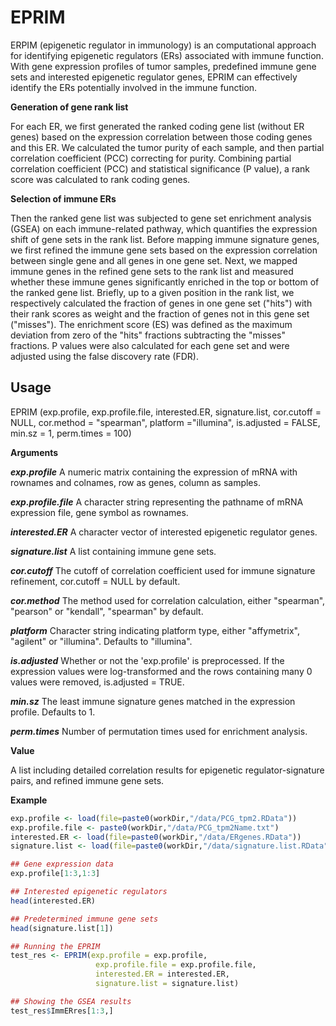 # EPRIM
ERPIM (epigenetic regulator in immunology) is an computational approach for identifying epigenetic regulators (ERs) associated with immune
function. With gene expression profiles of tumor samples, predefined immune gene sets and interested epigenetic regulator genes, EPRIM
can effectively identify the ERs potentially involved in the immune function.

**Generation of gene rank list**

For each ER, we first generated the ranked coding gene list (without ER genes) based on the expression correlation between those coding genes 
and this ER. We calculated the tumor purity of each sample, and then partial correlation coefficient (PCC) correcting for purity. Combining 
partial correlation coefficient (PCC) and statistical significance (P value), a rank score was calculated to rank coding genes.

**Selection of immune ERs**

Then the ranked gene list was subjected to gene set enrichment analysis (GSEA) on each immune-related pathway, which quantifies the expression 
shift of gene sets in the rank list. Before mapping immune signature genes, we first refined the immune gene sets based on the expression correlation
between single gene and all genes in one gene set. Next, we mapped immune genes in the refined gene sets to the rank list and measured whether these
immune genes significantly enriched in the top or bottom of the ranked gene list. Briefly, up to a given position in the rank list, we respectively
calculated the fraction of genes in one gene set ("hits") with their rank scores as weight and the fraction of genes not in this gene set ("misses").
The enrichment score (ES) was defined as the maximum deviation from zero of  the "hits" fractions subtracting the "misses" fractions. P values were
also calculated for each gene set and were adjusted using the false discovery rate (FDR).

## Usage

EPRIM (exp.profile, exp.profile.file, interested.ER, signature.list, cor.cutoff = NULL, cor.method = "spearman",
                   platform ="illumina", is.adjusted = FALSE, min.sz = 1, perm.times = 100)

**Arguments**

***exp.profile*** A numeric matrix containing the expression of mRNA with
rownames and colnames, row as genes, column as samples.

***exp.profile.file*** A character string representing the pathname of mRNA expression 
file, gene symbol as rownames.

***interested.ER*** A character vector of interested epigenetic regulator genes. 

***signature.list*** A list containing immune gene sets. 

***cor.cutoff*** The cutoff of correlation coefficient used for immune signature
refinement, cor.cutoff = NULL by default. 

***cor.method*** The method used for correlation calculation, either "spearman", "pearson"
or "kendall", "spearman" by default. 

***platform*** Character string indicating platform type, either "affymetrix", "agilent"
or "illumina". Defaults to "illumina".  

***is.adjusted*** Whether or not the 'exp.profile' is preprocessed. If the expression values
were log-transformed and the rows containing many 0 values were removed, is.adjusted = TRUE.

***min.sz*** The least immune signature genes matched in the expression profile. Defaults to 
1. 

***perm.times*** Number of permutation times used for enrichment analysis. 

**Value**

A list including detailed correlation results for epigenetic regulator-signature pairs, and refined 
immune gene sets.

**Example**

``` r
exp.profile <- load(file=paste0(workDir,"/data/PCG_tpm2.RData"))
exp.profile.file <- paste0(workDir,"/data/PCG_tpm2Name.txt")
interested.ER <- load(file=paste0(workDir,"/data/ERgenes.RData")) 
signature.list <- load(file=paste0(workDir,"/data/signature.list.RData")) 

## Gene expression data
exp.profile[1:3,1:3]

## Interested epigenetic regulators
head(interested.ER)

## Predetermined immune gene sets
head(signature.list[1])

## Running the EPRIM 
test_res <- EPRIM(exp.profile = exp.profile, 
                   exp.profile.file = exp.profile.file,
                   interested.ER = interested.ER,  
                   signature.list = signature.list)

## Showing the GSEA results
test_res$ImmERres[1:3,] 
```



